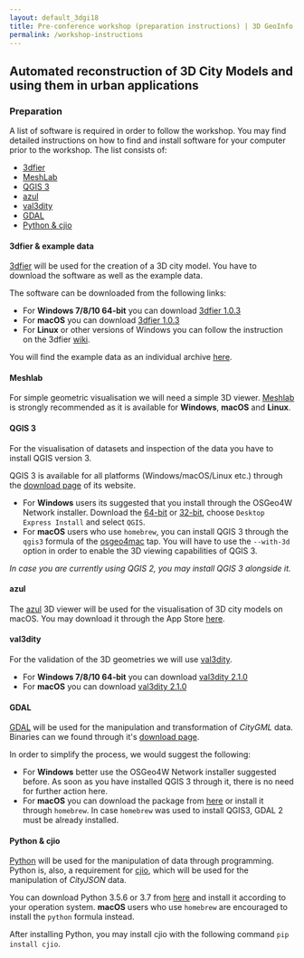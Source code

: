 ```yaml
---
layout: default_3dgi18
title: Pre-conference workshop (preparation instructions) | 3D GeoInfo 2018
permalink: /workshop-instructions
---
```


<!-- <a name="workshop" style="display: block; position: relative; top: -50px; visibility: hidden;"></a> -->

<!-- <div class="alert alert-blue text-center" role="alert">
	The pre-conference workshop is now full. Thank you for your interest!
</div> -->

## Automated reconstruction of 3D City Models and using them in urban applications

### Preparation

A list of software is required in order to follow the workshop. You may find detailed instructions on how to find and install software for your computer prior to the workshop. The list consists of:

- [3dfier](workshop-instructions.html#3dfier)
- [MeshLab](workshop-instructions.html#meshlab)
- [QGIS 3](workshop-instructions.html#qgis3)
- [azul](workshop-instructions.html#azul)
- [val3dity](workshop-instructions.html#val3dity)
- [GDAL](workshop-instructions.html#gdal)
- [Python & cjio](workshop-instructions.html#python-cjio)

<a name="3dfier" style="display: block; position: relative; top: -70px; visibility: hidden;"></a>

#### 3dfier & example data

[3dfier](https://github.com/tudelft3d/3dfier) will be used for the creation of a 3D city model. You have to download the software as well as the example data.

The software can be downloaded from the following links:
- For **Windows 7/8/10 64-bit** you can download [3dfier 1.0.3](https://github.com/tudelft3d/3dfier/releases/download/v1.0.3/3dfier-windows-x64-v1.0.3.zip)
- For **macOS** you can download [3dfier 1.0.3](https://github.com/tudelft3d/3dfier/releases/download/v1.0.3/3dfier-OSX-v1.0.3.zip)
- For **Linux** or other versions of Windows you can follow the instruction on the 3dfier [wiki](https://github.com/tudelft3d/3dfier/wiki).

You will find the example data as an individual archive [here](https://github.com/tudelft3d/3dfier/releases/download/v1.0.3/example-data.zip).

<a name="meshlab" style="display: block; position: relative; top: -70px; visibility: hidden;"></a>

#### Meshlab

For simple geometric visualisation we will need a simple 3D viewer. [Meshlab](http://www.meshlab.net/#download) is strongly recommended as it is available for **Windows**, **macOS** and **Linux**.

<a name="qgis3" style="display: block; position: relative; top: -70px; visibility: hidden;"></a>

#### QGIS 3

For the visualisation of datasets and inspection of the data you have to install QGIS version 3.

QGIS 3 is available for all platforms (Windows/macOS/Linux etc.) through the [download page](https://qgis.org/en/site/forusers/download.html) of its website.

- For **Windows** users its suggested that you install through the OSGeo4W Network installer. Download the  [64-bit](http://download.osgeo.org/osgeo4w/osgeo4w-setup-x86_64.exe) or [32-bit](http://download.osgeo.org/osgeo4w/osgeo4w-setup-x86.exe), choose ```Desktop Express Install``` and select ```QGIS```.
- For **macOS** users who use ```homebrew```, you can install QGIS 3 through the ```qgis3``` formula of the [osgeo4mac](https://github.com/OSGeo/homebrew-osgeo4mac) tap. You will have to use the ```--with-3d``` option in order to enable the 3D viewing capabilities of QGIS 3.

*In case you are currently using QGIS 2, you may install QGIS 3 alongside it.*

<a name="azul" style="display: block; position: relative; top: -70px; visibility: hidden;"></a>

#### azul

The [azul](https://github.com/tudelft3d/azul) 3D viewer will be used for the visualisation of 3D city models on macOS. You may download it through the App Store [here](https://itunes.apple.com/nl/app/azul/id1173239678?l=en&mt=12).

<a name="val3dity" style="display: block; position: relative; top: -70px; visibility: hidden;"></a>

#### val3dity

For the validation of the 3D geometries we will use [val3dity](http://geovalidation.bk.tudelft.nl/val3dity/docs/).

- For **Windows 7/8/10 64-bit** you can download [val3dity 2.1.0](https://github.com/tudelft3d/val3dity/releases/download/2.1.0/val3dity-2.1.0-windows-x64.zip)
- For **macOS** you can download [val3dity 2.1.0](https://github.com/tudelft3d/val3dity/releases/download/2.1.0/val3dity-2.1.0-OSX.zip)

<a name="gdal" style="display: block; position: relative; top: -70px; visibility: hidden;"></a>

#### GDAL

[GDAL](https://www.gdal.org) will be used for the manipulation and transformation of *CityGML* data. Binaries can we found through it's [download page](https://trac.osgeo.org/gdal/wiki/DownloadingGdalBinaries).

In order to simplify the process, we would suggest the following:
- For **Windows** better use the OSGeo4W Network installer suggested before. As soon as you have installed QGIS 3 through it, there is no need for further action here.
- For **macOS** you can download the package from [here](http://www.kyngchaos.com/software:frameworks) or install it through ```homebrew```. In case ```homebrew``` was used to install QGIS3, GDAL 2 must be already installed.

<a name="python-cjio" style="display: block; position: relative; top: -70px; visibility: hidden;"></a>

#### Python & cjio

[Python](https://www.python.org/) will be used for the manipulation of data through programming. Python is, also, a requirement for [cjio](https://github.com/tudelft3d/cjio), which will be used for the manipulation of *CityJSON* data.

You can download Python 3.5.6 or 3.7 from [here](https://www.python.org/downloads/) and install it according to your operation system. **macOS** users who use ```homebrew``` are encouraged to install the ```python``` formula instead.

After installing Python, you may install cjio with the following command ```pip install cjio```.

